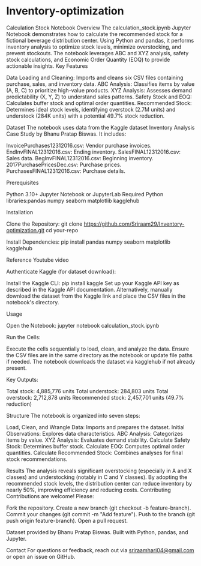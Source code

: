 # Inventory-optimization
Calculation Stock Notebook
Overview
The calculation_stock.ipynb Jupyter Notebook demonstrates how to calculate the recommended stock for a fictional beverage distribution center. Using Python and pandas, it performs inventory analysis to optimize stock levels, minimize overstocking, and prevent stockouts. The notebook leverages ABC and XYZ analysis, safety stock calculations, and Economic Order Quantity (EOQ) to provide actionable insights.
Key Features

Data Loading and Cleaning: Imports and cleans six CSV files containing purchase, sales, and inventory data.
ABC Analysis: Classifies items by value (A, B, C) to prioritize high-value products.
XYZ Analysis: Assesses demand predictability (X, Y, Z) to understand sales patterns.
Safety Stock and EOQ: Calculates buffer stock and optimal order quantities.
Recommended Stock: Determines ideal stock levels, identifying overstock (2.7M units) and understock (284K units) with a potential 49.7% stock reduction.

Dataset
The notebook uses data from the Kaggle dataset Inventory Analysis Case Study by Bhanu Pratap Biswas. It includes:

InvoicePurchases12312016.csv: Vendor purchase invoices.
EndInvFINAL12312016.csv: Ending inventory.
SalesFINAL12312016.csv: Sales data.
BegInvFINAL12312016.csv: Beginning inventory.
2017PurchasePricesDec.csv: Purchase prices.
PurchasesFINAL12312016.csv: Purchase details.

Prerequisites

Python 3.10+
Jupyter Notebook or JupyterLab
Required Python libraries:pandas
numpy
seaborn
matplotlib
kagglehub



Installation

Clone the Repository:
git clone https://github.com/Sriraam29/Inventory-optimization.git
cd your-repo


Install Dependencies:
pip install pandas numpy seaborn matplotlib kagglehub


Reference Youtube video


Authenticate Kaggle (for dataset download):

Install the Kaggle CLI: pip install kaggle
Set up your Kaggle API key as described in the Kaggle API documentation.
Alternatively, manually download the dataset from the Kaggle link and place the CSV files in the notebook's directory.



Usage

Open the Notebook:
jupyter notebook calculation_stock.ipynb


Run the Cells:

Execute the cells sequentially to load, clean, and analyze the data.
Ensure the CSV files are in the same directory as the notebook or update file paths if needed.
The notebook downloads the dataset via kagglehub if not already present.


Key Outputs:

Total stock: 4,885,776 units
Total understock: 284,803 units
Total overstock: 2,712,878 units
Recommended stock: 2,457,701 units (49.7% reduction)



Structure
The notebook is organized into seven steps:

Load, Clean, and Wrangle Data: Imports and prepares the dataset.
Initial Observations: Explores data characteristics.
ABC Analysis: Categorizes items by value.
XYZ Analysis: Evaluates demand stability.
Calculate Safety Stock: Determines buffer stock.
Calculate EOQ: Computes optimal order quantities.
Calculate Recommended Stock: Combines analyses for final stock recommendations.

Results
The analysis reveals significant overstocking (especially in A and X classes) and understocking (notably in C and Y classes). By adopting the recommended stock levels, the distribution center can reduce inventory by nearly 50%, improving efficiency and reducing costs.
Contributing
Contributions are welcome! Please:

Fork the repository.
Create a new branch (git checkout -b feature-branch).
Commit your changes (git commit -m "Add feature").
Push to the branch (git push origin feature-branch).
Open a pull request.



Dataset provided by Bhanu Pratap Biswas.
Built with Python, pandas, and Jupyter.

Contact
For questions or feedback, reach out via sriraamhari04@gmail.com or open an issue on GitHub.
